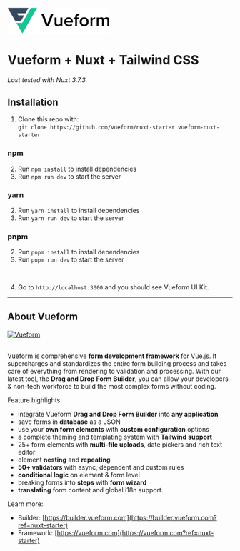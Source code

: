 <br>
<a href="https://vueform.com?ref=nuxt-starter" target="_blank">

<img src="./assets/logo.svg" width="228" alt="Vueform" title="Vueform" />

</a>

# Vueform + Nuxt + Tailwind CSS

*Last tested with Nuxt 3.7.3.*

## Installation

1. Clone this repo with:<br>`git clone https://github.com/vueform/nuxt-starter vueform-nuxt-starter`

### npm

2. Run `npm install` to install dependencies
3. Run `npm run dev` to start the server

### yarn

2. Run `yarn install` to install dependencies
3. Run `yarn run dev` to start the server

### pnpm

2. Run `pnpm install` to install dependencies
3. Run `pnpm run dev` to start the server
<br>

4. Go to `http://localhost:3000` and you should see Vueform UI Kit.

---

## About Vueform

<a href="https://builder.vueform.com/demo?ref=nuxt-starter">
  <img align="center" src="https://github.com/vueform/multiselect/raw/main/assets/vueform-banner-new.png" alt="Vueform" title="Vueform">
</a>

<br>
<br>

Vueform is comprehensive **form development framework** for Vue.js. It supercharges and standardizes the entire form building process and takes care of everything from rendering to validation and processing. With our latest tool, the **Drag and Drop Form Builder**, you can allow your developers & non-tech workforce to build the most complex forms without coding.

Feature highlights:
- integrate Vueform **Drag and Drop Form Builder** into **any application**
- save forms in **database** as a JSON
- use your **own form elements** with **custom configuration** options
- a complete theming and templating system with **Tailwind support**
- 25+ form elements with **multi-file uploads**, date pickers and rich text editor
- element **nesting** and **repeating**
- **50+ validators** with async, dependent and custom rules
- **conditional logic** on element & form level
- breaking forms into **steps** with **form wizard**
- **translating** form content and global i18n support.

Learn more:
- Builder: [https://builder.vueform.com](https://builder.vueform.com?ref=nuxt-starter)
- Framework: [https://vueform.com](https://vueform.com?ref=nuxt-starter)